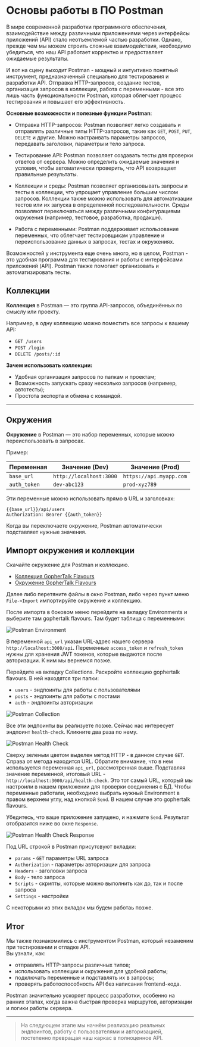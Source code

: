 # Основы работы в ПО Postman

В мире современной разработки программного обеспечения, взаимодействие между различными приложениями через интерфейсы приложений (API) стало неотъемлемой частью разработки. Однако, прежде чем мы можем строить сложные взаимодействия, необходимо убедиться, что наш API работает корректно и предоставляет ожидаемые результаты.

И вот на сцену выходит Postman - мощный и интуитивно понятный инструмент, предназначенный специально для тестирования и разработки API. Отправка HTTP-запросов, создание тестов, организация запросов в коллекции, работа с переменными - все это лишь часть функциональности Postman, которая облегчает процесс тестирования и повышает его эффективность.

**Основные возможности и полезные функции Postman**:

- Отправка HTTP-запросов: Postman позволяет легко создавать и отправлять различные типы HTTP-запросов, такие как `GET`, `POST`, `PUT`, `DELETE` и другие. Можно настраивать параметры запросов, передавать заголовки, параметры и тело запроса.

- Тестирование API: Postman позволяет создавать тесты для проверки ответов от сервера. Можно определить ожидаемые значения и условия, чтобы автоматически проверить, что API возвращает правильные результаты.

- Коллекции и среды: Postman позволяет организовывать запросы и тесты в коллекции, что упрощает управление большим числом запросов. Коллекции также можно использовать для автоматизации тестов или их запуска в определенной последовательности. Среды позволяют переключаться между различными конфигурациями окружения (например, тестовое, разработка, продакшн).

- Работа с переменными: Postman поддерживает использование переменных, что облегчает тестировщикам управление и переиспользование данных в запросах, тестах и окружениях.

Возможностей у инструмента еще очень много, но в целом, Postman - это удобная программа для тестирования и работы с интерфейсами приложений (API). Postman также помогает организовать и автоматизировать тесты.

## Коллекции

**Коллекция** в Postman — это группа API-запросов, объединённых по смыслу или проекту.

Например, в одну коллекцию можно поместить все запросы к вашему API:

- `GET /users`
- `POST /login`
- `DELETE /posts/:id`

**Зачем использовать коллекции:**

- Удобная организация запросов по папкам и проектам;
- Возможность запускать сразу несколько запросов (например, автотесты);
- Простота экспорта и обмена с командой.

---

## Окружения

**Окружение** в Postman — это набор переменных, которые можно переиспользовать в запросах.

Пример:

| Переменная   | Значение (Dev)          | Значение (Prod)         |
| ------------ | ----------------------- | ----------------------- |
| `base_url`   | `http://localhost:3000` | `https://api.myapp.com` |
| `auth_token` | `dev-abc123`            | `prod-xyz789`           |

Эти переменные можно использовать прямо в URL и заголовках:

```
{{base_url}}/api/users
Authorization: Bearer {{auth_token}}
```

Когда вы переключаете окружение, Postman автоматически подставляет нужные значения.

## Импорт окружения и коллекции

Скачайте окружение для Postman и коллекцию.

- <a target="_blank" href="/databases/gophertalk flavours.postman_collection.json">Коллекция GopherTalk Flavours</a>
- <a target="_blank" href="/databases/gophertalk flavours.postman_environment.json">Окружение GopherTalk Flavours</a>

Далее либо перетяните файлы в окно Postman, либо через пункт меню `File->Import` импортируйте окружение и коллекцию.

После импорта в боковом меню перейдите на вкладку Environments и выберите там gophertalk flavours. Там будет таблица с переменными:

![Postman Environment](./../../../assets/databases/postman-environment.png)

В переменной `api_url` указан URL-адрес нашего сервера `http://localhost:3000/api`. Переменные `access_token` и `refresh_token` нужны для хранения JWT токенов, которые выдаются после авторизации. К ним мы вернемся позже.

Перейдите на вкладку Collections. Раскройте коллекцию gophertalk flavours. В ней находятся три папки:

- `users` - эндпоинты для работы с пользователями
- `posts` - эндпоинты для работы с постами
- `auth` - эндпоинты авторизации

![Postman Collection](./../../../assets/databases/postman-collection.png)

Все эти эндпоинты вы реализуете позже. Сейчас нас интересует эндпоинт `health-check`. Кликните два раза по нему.

![Postman Health Check](./../../../assets/databases/postman-health-check.png)

Сверху зеленым цветом выделен метод HTTP - в данном случае `GET`. Справа от метода находится URL. Обратите внимание, что в нем используется переменная `api_url`, рассмотренная выше. Подставляя значение переменной, итоговый URL - `http://localhost:3000/api/health-check`. Это тот самый URL, который мы настроили в нашем приложении для проверки соединения с БД. Чтобы переменные работали, необходимо выбрать нужный Environment в правом верхнем углу, над кнопкой `Send`. В нашем случае это gophertalk flavours.

Убедитесь, что ваше приложение запущено, и нажмите `Send`. Результат отобразится ниже во окне `Response`.

![Postman Health Check Response](./../../../assets/databases/postman-health-check-response.png)

Под URL строкой в Postman присутсвуют вкладки:

- `params` - `GET` параметры URL запроса
- `Authorization` - параметры авторизации для запроса
- `Headers` - заголовки запроса
- `Body` - тело запроса
- `Scripts` - скрипты, которые можно выполнить как до, так и после запроса
- `Settings` - настройки

С некоторыми из этих вкладок мы будем работаь позже.

## Итог

Мы также познакомились с инструментом Postman, который незаменим при тестировании и отладке API.  
Вы узнали, как:

- отправлять HTTP-запросы различных типов;
- использовать коллекции и окружения для удобной работы;
- подключать переменные и подставлять их в запросы;
- проверять работоспособность API без написания frontend-кода.

Postman значительно ускоряет процесс разработки, особенно на ранних этапах, когда важна быстрая проверка маршрутов, авторизации и логики работы сервера.

---

> На следующем этапе мы начнём реализацию реальных эндпоинтов, работу с пользователями и авторизацией, постепенно превращая наш каркас в полноценное API.
